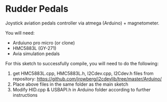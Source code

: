# Rudder Pedals
Joystick aviation pedals controller via atmega (Arduino) + magnetometer.

You will need:
- Arduiuno pro micro (or clone)
- HMC5883L (GY-271)
- Avia simulation pedals

For this sketch to successfully compile, you will need to do the following:
1. get HMC5883L.cpp, HMC5883L.h, I2Cdev.cpp, I2Cdev.h files from repository: https://github.com/jrowberg/i2cdevlib/tree/master/Arduino/
2. Place above files in the same folder as the main sketch
3. Modify HID.cpp & USBAPI.h in Arduino folder according to further instructions
